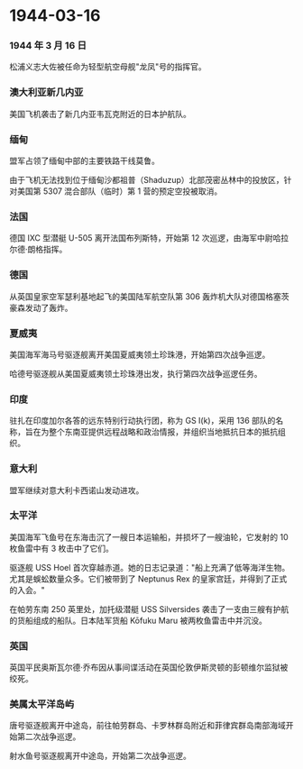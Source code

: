 # 1944-03-16

### 1944 年 3 月 16 日

松浦义志大佐被任命为轻型航空母舰"龙凤"号的指挥官。

### 澳大利亚新几内亚

美国飞机袭击了新几内亚韦瓦克附近的日本护航队。

### 缅甸

盟军占领了缅甸中部的主要铁路干线莫鲁。

由于飞机无法找到位于缅甸沙都祖普（Shaduzup）北部茂密丛林中的投放区，针对美国第
5307 混合部队（临时）第 1 营的预定空投被取消。

### 法国

德国 IXC 型潜艇 U-505 离开法国布列斯特，开始第 12
次巡逻，由海军中尉哈拉尔德·朗格指挥。

### 德国

从英国皇家空军瑟利基地起飞的美国陆军航空队第 306
轰炸机大队对德国格塞茨豪森发动了轰炸。

### 夏威夷

美国海军海马号驱逐舰离开美国夏威夷领土珍珠港，开始第四次战争巡逻。

哈德号驱逐舰从美国夏威夷领土珍珠港出发，执行第四次战争巡逻任务。

### 印度

驻扎在印度加尔各答的远东特别行动执行团，称为 GS I(k)，采用 136
部队的名称，旨在为整个东南亚提供远程战略和政治情报，并组织当地抵抗日本的抵抗组织。

### 意大利

盟军继续对意大利卡西诺山发动进攻。

### 太平洋

美国海军飞鱼号在东海击沉了一艘日本运输船，并损坏了一艘油轮，它发射的 10
枚鱼雷中有 3 枚击中了它们。

驱逐舰 USS Hoel
首次穿越赤道。她的日志记录道："船上充满了低等海洋生物。尤其是蜈蚣数量众多。它们被带到了
Neptunus Rex 的皇家宫廷，并得到了正式的入会。"

在帕劳东南 250 英里处，加托级潜艇 USS Silversides
袭击了一支由三艘有护航的货船组成的船队。日本陆军货船 Kōfuku Maru
被两枚鱼雷击中并沉没。

### 英国

英国平民奥斯瓦尔德·乔布因从事间谍活动在英国伦敦伊斯灵顿的彭顿维尔监狱被绞死。

### 美属太平洋岛屿

唐号驱逐舰离开中途岛，前往帕劳群岛、卡罗林群岛附近和菲律宾群岛南部海域开始第二次战争巡逻。

射水鱼号驱逐舰离开中途岛，开始第二次战争巡逻。